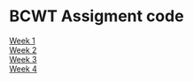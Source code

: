 # BCWT Assigment code
[Week 1](https://github.com/jankry1/bcwt-assigments/tree/main/week1) <br />
[Week 2]() <br />
[Week 3]() <br />
[Week 4]() <br />

